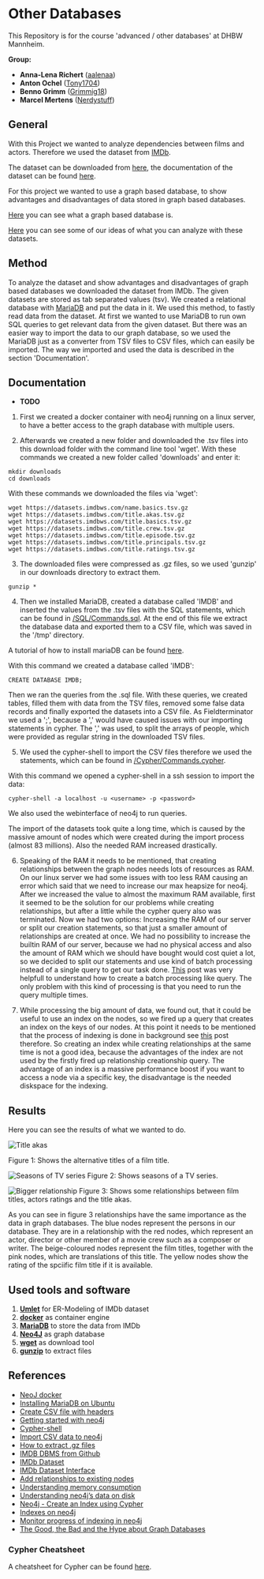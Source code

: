 # Other Databases
This Repository is for the course 'advanced / other databases' at DHBW Mannheim.

**Group:**
* **Anna-Lena Richert** ([aalenaa](https://github.com/aalenaa))
* **Anton Ochel** ([Tony1704](https://github.com/Tony1704))
* **Benno Grimm** ([Grimmig18](https://github.com/Grimmig18))
* **Marcel Mertens** ([Nerdystuff](https://github.com/NerdyStuff)) 

## General
With this Project we wanted to analyze dependencies between films and actors. Therefore we used the dataset from [IMDb](https://www.imdb.com).

The dataset can be downloaded from [here](https://datasets.imdbws.com/), the documentation of the dataset can be found [here](https://www.imdb.com/interfaces/).

For this project we wanted to use a graph based database, to show advantages and disadvantages of data stored in graph based databases.

[Here](https://github.com/NerdyStuff/Other_Databases/blob/master/What_is_a_graph_database.md) you can see what a graph based database is.

[Here](https://github.com/NerdyStuff/Other_Databases/blob/master/ideas.md) you can see some of our ideas of what you can analyze with these datasets.

## Method
To analyze the dataset and show advantages and disadvantages of graph based databases we downloaded the dataset from IMDb. The given datasets are stored as tab separated values (tsv). We created a relational database with [MariaDB](https://mariadb.org/) and put the data in it. We used this method, to fastly read data from the dataset. 
At first we wanted to use MariaDB to run own SQL queries to get relevant data from the given dataset. But there was an easier way to import the data to our graph database, so we used the MariaDB just as a converter from TSV files to CSV files, which can easily be imported.
The way we imported and used the data is described in the section 'Documentation'.

## Documentation
- **TODO**

1. First we created a docker container with neo4j running on a linux server, to have a better access to the graph database with multiple users.

2. Afterwards we created a new folder and downloaded the .tsv files into this download folder with the command line tool 'wget'.
With these commands we created a new folder called 'downloads' and enter it:
```
mkdir downloads
cd downloads
```

With these commands we downloaded the files via 'wget':
```
wget https://datasets.imdbws.com/name.basics.tsv.gz
wget https://datasets.imdbws.com/title.akas.tsv.gz
wget https://datasets.imdbws.com/title.basics.tsv.gz
wget https://datasets.imdbws.com/title.crew.tsv.gz
wget https://datasets.imdbws.com/title.episode.tsv.gz
wget https://datasets.imdbws.com/title.principals.tsv.gz
wget https://datasets.imdbws.com/title.ratings.tsv.gz
```

3. The downloaded files were compressed as .gz files, so we used 'gunzip' in our downloads directory to extract them.
```
gunzip *
```

4. Then we installed MariaDB, created a database called 'IMDB' and inserted the values from the .tsv files with the SQL statements, which can be found in [/SQL/Commands.sql](https://github.com/NerdyStuff/Other_Databases/blob/master/SQL/Commands.sql).
At the end of this file we extract the database data and exported them to a CSV file, which was saved in the '/tmp' directory.

A tutorial of how to install mariaDB can be found [here](https://linuxize.com/post/how-to-install-mariadb-on-ubuntu-18-04/).

With this command we created a database called 'IMDB':
```
CREATE DATABASE IMDB;
```

Then we ran the queries from the .sql file.
With these queries, we created tables, filled them with data from the TSV files, removed some false data records and finally exported the datasets into a CSV file.
As Fieldterminator we used a ';', because a ',' would have caused issues with our importing statements in cypher.
The ',' was used, to split the arrays of people, which were provided as regular string in the downloaded TSV files.

5. We used the cypher-shell to import the CSV files therefore we used the statements, which can be found in [/Cypher/Commands.cypher](https://github.com/NerdyStuff/Other_Databases/blob/master/Cypher/Commands.cypher).

With this command we opened a cypher-shell in a ssh session to import the data:
```
cypher-shell -a localhost -u <username> -p <password>
```

We also used the webinterface of neo4j to run queries.

The import of the datasets took quite a long time, which is caused by the massive amount of nodes which were created during the import process (almost 83 millions). Also the needed RAM increased drastically.

6. Speaking of the RAM it needs to be mentioned, that creating relationships between the graph nodes needs lots of resources as RAM. 
On our linux server we had some issues with too less RAM causing an error which said that we need to increase our max heapsize for neo4j.
After we increased the value to almost the maximum RAM available, first it seemed to be the solution for our problems while creating relationships, but after a little while the cypher query also was terminated.
Now we had two options: Increasing the RAM of our server or split our creation statements, so that just a smaller amount of relationships are created at once.
We had no possibility to increase the builtin RAM of our server, because we had no physical access and also the amount of RAM which we should have bought would cost quiet a lot, so we decided to split our statements and use kind of batch processing instead of a single query to get our task done. [This](https://stackoverflow.com/questions/40492337/neo4j-add-huge-number-of-relationships-to-already-existing-nodes) post was very helpfull to understand how to create a batch processing like query.
The only problem with this kind of processing is that you need to run the query multiple times.

7. While processing the big amount of data, we found out, that it could be useful to use an index on the nodes, so we fired up a query that creates an index on the keys of our nodes.
At this point it needs to be mentioned that the process of indexing is done in background see [this](https://www.quackit.com/neo4j/tutorial/neo4j_create_an_index_using_cypher.cfm) post therefore.
So creating an index while creating relationships at the same time is not a good idea, because  the advantages of the index are not used by the firstly fired up relationship creationship query.
The advantage of an index is a massive performance boost if you want to access a node via a specific key, the disadvantage is the needed diskspace for the indexing. 

## Results
Here you can see the results of what we wanted to do.

![Title akas](https://raw.githubusercontent.com/NerdyStuff/Other_Databases/master/documentation/graph.png "Title akas")

Figure 1: Shows the alternative titles of a film title.


![Seasons of TV series](https://raw.githubusercontent.com/NerdyStuff/Other_Databases/master/documentation/graph2.png "Seasons of TV series")
Figure 2: Shows seasons of a TV series.


![Bigger relationship](https://raw.githubusercontent.com/NerdyStuff/Other_Databases/master/documentation/graph3.png "Bigger relationship")
Figure 3: Shows some relationships between film titles, actors ratings and the title akas.


As you can see in figure 3 relationships have the same importance as the data in graph databases. The blue nodes represent the persons in our database. They are in a relationship with the red nodes, which represent an actor, director or other member of a movie crew such as a composer or writer. The beige-coloured nodes represent the film titles, together with the pink nodes, which are translations of this title. The yellow nodes show the rating of the spciific film title if it is available.

## Used tools and software
1. **[Umlet](https://www.umlet.com/)** for ER-Modeling of IMDb dataset
2. **[docker](https://www.docker.com/)** as container engine
3. **[MariaDB](https://mariadb.org/)** to store the data from IMDb
4. **[Neo4J](https://neo4j.com/)** as graph database
5. **[wget](https://wiki.ubuntuusers.de/wget/)** as download tool
6. **[gunzip](https://linux.die.net/man/1/gunzip)** to extract files





## References
* [NeoJ docker](https://hub.docker.com/_/neo4j)
* [Installing MariaDB on Ubuntu](https://linuxize.com/post/how-to-install-mariadb-on-ubuntu-18-04/)
* [Create CSV file with headers](https://stackoverflow.com/questions/5941809/include-headers-when-using-select-into-outfile/5941905)
* [Getting started with neo4j](https://neo4j.com/developer/get-started/)
* [Cypher-shell](https://neo4j.com/docs/operations-manual/current/tools/cypher-shell/)
* [Import CSV data to neo4j](https://neo4j.com/developer/guide-importing-data-and-etl/)
* [How to extract .gz files](https://tecadmin.net/extract-gz-file-in-linux-command/)
* [IMDB DBMS from Github](https://github.com/TheSarang/IMDB-Database-Management-System/blob/master/SQL_Queries_RESULTS.pdf)
* [IMDb Dataset](https://datasets.imdbws.com/)
* [IMDb Dataset Interface](https://www.imdb.com/interfaces/)
* [Add relationships to existing nodes](https://stackoverflow.com/questions/40492337/neo4j-add-huge-number-of-relationships-to-already-existing-nodes)
* [Understanding memory consumption](https://neo4j.com/developer/kb/understanding-memory-consumption/)
* [Understanding neo4j’s data on disk](https://neo4j.com/developer/kb/understanding-data-on-disk/)
* [Neo4j - Create an Index using Cypher](https://www.quackit.com/neo4j/tutorial/neo4j_create_an_index_using_cypher.cfm)
* [Indexes on neo4j](https://neo4j.com/docs/cypher-manual/current/schema/index/)
* [Monitor progress of indexing in neo4j](https://stackoverflow.com/questions/31397552/can-you-monitor-the-progress-of-a-neo4j-constraint)
* [The Good, the Bad and the Hype about Graph Databases](https://tdwi.org/articles/2017/03/14/good-bad-and-hype-about-graph-databases-for-mdm.aspx)

### Cypher Cheatsheet
A cheatsheet for Cypher can be found [here](https://people.inf.elte.hu/kiss/13kor/Neo4j_CheatSheet_v3.pdf).
